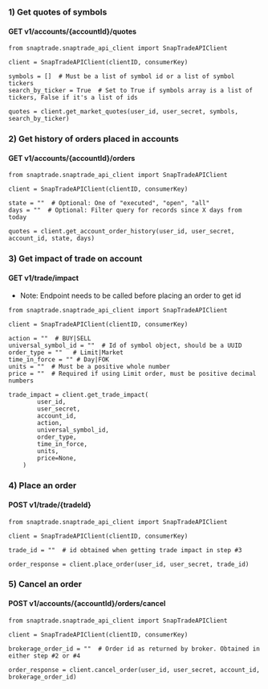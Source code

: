### 1) Get quotes of symbols

#### GET v1/accounts/{accountId}/quotes
```
from snaptrade.snaptrade_api_client import SnapTradeAPIClient

client = SnapTradeAPIClient(clientID, consumerKey)

symbols = []  # Must be a list of symbol id or a list of symbol tickers
search_by_ticker = True  # Set to True if symbols array is a list of tickers, False if it's a list of ids 

quotes = client.get_market_quotes(user_id, user_secret, symbols, search_by_ticker)
```

### 2) Get history of orders placed in accounts

#### GET v1/accounts/{accountId}/orders
```
from snaptrade.snaptrade_api_client import SnapTradeAPIClient

client = SnapTradeAPIClient(clientID, consumerKey)

state = ""  # Optional: One of "executed", "open", "all"   
days = ""  # Optional: Filter query for records since X days from today

quotes = client.get_account_order_history(user_id, user_secret, account_id, state, days)
```

### 3) Get impact of trade on account 

#### GET v1/trade/impact

* Note: Endpoint needs to be called before placing an order to get id
```
from snaptrade.snaptrade_api_client import SnapTradeAPIClient

client = SnapTradeAPIClient(clientID, consumerKey)

action = ""  # BUY|SELL
universal_symbol_id = ""  # Id of symbol object, should be a UUID
order_type = ""   # Limit|Market
time_in_force = "" # Day|FOK
units = ""  # Must be a positive whole number 
price = ""  # Required if using Limit order, must be positive decimal numbers

trade_impact = client.get_trade_impact(
        user_id,
        user_secret,
        account_id,
        action,
        universal_symbol_id,
        order_type,
        time_in_force,
        units,
        price=None,
    )
```

### 4) Place an order

#### POST v1/trade/{tradeId}
```
from snaptrade.snaptrade_api_client import SnapTradeAPIClient

client = SnapTradeAPIClient(clientID, consumerKey)

trade_id = ""  # id obtained when getting trade impact in step #3

order_response = client.place_order(user_id, user_secret, trade_id)
```

### 5) Cancel an order

#### POST v1/accounts/{accountId}/orders/cancel
```
from snaptrade.snaptrade_api_client import SnapTradeAPIClient

client = SnapTradeAPIClient(clientID, consumerKey)

brokerage_order_id = ""  # Order id as returned by broker. Obtained in either step #2 or #4

order_response = client.cancel_order(user_id, user_secret, account_id, brokerage_order_id)
```